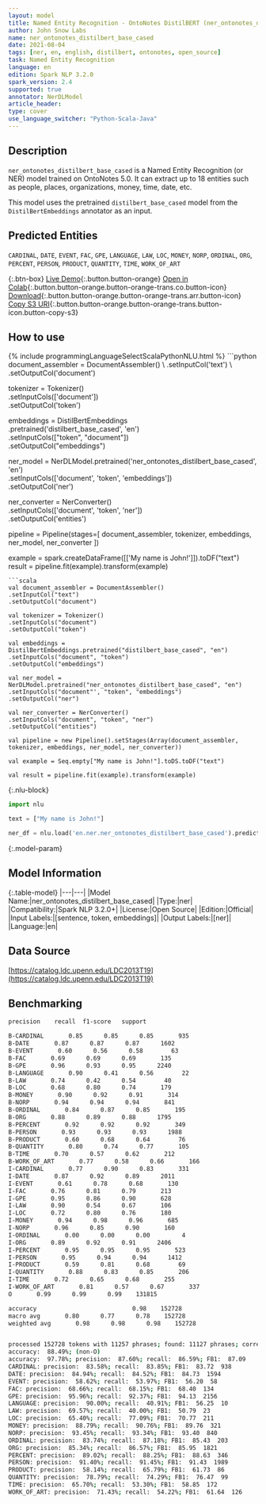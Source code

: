 ```yaml
---
layout: model
title: Named Entity Recognition - OntoNotes DistilBERT (ner_ontonotes_distilbert_base_cased)
author: John Snow Labs
name: ner_ontonotes_distilbert_base_cased
date: 2021-08-04
tags: [ner, en, english, distilbert, ontonotes, open_source]
task: Named Entity Recognition
language: en
edition: Spark NLP 3.2.0
spark_version: 2.4
supported: true
annotator: NerDLModel
article_header:
type: cover
use_language_switcher: "Python-Scala-Java"
---
```


## Description

`ner_ontonotes_distilbert_base_cased` is a Named Entity Recognition (or NER) model trained on OntoNotes 5.0. It can extract up to 18 entities such as people, places, organizations, money, time, date, etc.

This model uses the pretrained `distilbert_base_cased` model from the `DistilBertEmbeddings` annotator as an input.

## Predicted Entities

`CARDINAL`, `DATE`, `EVENT`, `FAC`, `GPE`, `LANGUAGE`, `LAW`, `LOC`, `MONEY`, `NORP`, `ORDINAL`, `ORG`, `PERCENT`, `PERSON`, `PRODUCT`, `QUANTITY`, `TIME`, `WORK_OF_ART`

{:.btn-box}
[Live Demo](https://demo.johnsnowlabs.com/public/NER_EN_18){:.button.button-orange}
[Open in Colab](https://colab.research.google.com/github/JohnSnowLabs/spark-nlp-workshop/blob/master/tutorials/streamlit_notebooks/NER_EN.ipynb){:.button.button-orange.button-orange-trans.co.button-icon}
[Download](https://s3.amazonaws.com/auxdata.johnsnowlabs.com/public/models/ner_ontonotes_distilbert_base_cased_en_3.2.0_2.4_1628079072311.zip){:.button.button-orange.button-orange-trans.arr.button-icon}
[Copy S3 URI](s3://auxdata.johnsnowlabs.com/public/models/ner_ontonotes_distilbert_base_cased_en_3.2.0_2.4_1628079072311.zip){:.button.button-orange.button-orange-trans.button-icon.button-copy-s3}

## How to use



<div class="tabs-box" markdown="1">
{% include programmingLanguageSelectScalaPythonNLU.html %}
```python
document_assembler = DocumentAssembler() \
.setInputCol('text') \
.setOutputCol('document')

tokenizer = Tokenizer() \
.setInputCols(['document']) \
.setOutputCol('token')

embeddings = DistilBertEmbeddings\
.pretrained('distilbert_base_cased', 'en')\
.setInputCols(["token", "document"])\
.setOutputCol("embeddings")

ner_model = NerDLModel.pretrained('ner_ontonotes_distilbert_base_cased', 'en') \
.setInputCols(['document', 'token', 'embeddings']) \
.setOutputCol('ner')

ner_converter = NerConverter() \
.setInputCols(['document', 'token', 'ner']) \
.setOutputCol('entities')

pipeline = Pipeline(stages=[
document_assembler, 
tokenizer,
embeddings,
ner_model,
ner_converter
])

example = spark.createDataFrame([['My name is John!']]).toDF("text")
result = pipeline.fit(example).transform(example)
```
```scala
val document_assembler = DocumentAssembler() 
.setInputCol("text") 
.setOutputCol("document")

val tokenizer = Tokenizer() 
.setInputCols("document") 
.setOutputCol("token")

val embeddings = DistilBertEmbeddings.pretrained("distilbert_base_cased", "en")
.setInputCols("document", "token") 
.setOutputCol("embeddings")

val ner_model = NerDLModel.pretrained("ner_ontonotes_distilbert_base_cased", "en") 
.setInputCols("document"', "token", "embeddings") 
.setOutputCol("ner")

val ner_converter = NerConverter() 
.setInputCols("document", "token", "ner") 
.setOutputCol("entities")

val pipeline = new Pipeline().setStages(Array(document_assembler, tokenizer, embeddings, ner_model, ner_converter))

val example = Seq.empty["My name is John!"].toDS.toDF("text")

val result = pipeline.fit(example).transform(example)
```

{:.nlu-block}
```python
import nlu

text = ["My name is John!"]

ner_df = nlu.load('en.ner.ner_ontonotes_distilbert_base_cased').predict(text, output_level='token')
```
</div>

{:.model-param}
## Model Information

{:.table-model}
|---|---|
|Model Name:|ner_ontonotes_distilbert_base_cased|
|Type:|ner|
|Compatibility:|Spark NLP 3.2.0+|
|License:|Open Source|
|Edition:|Official|
|Input Labels:|[sentence, token, embeddings]|
|Output Labels:|[ner]|
|Language:|en|

## Data Source

[https://catalog.ldc.upenn.edu/LDC2013T19](https://catalog.ldc.upenn.edu/LDC2013T19)

## Benchmarking

```bash
precision    recall  f1-score   support

B-CARDINAL       0.85      0.85      0.85       935
B-DATE       0.87      0.87      0.87      1602
B-EVENT       0.60      0.56      0.58        63
B-FAC       0.69      0.69      0.69       135
B-GPE       0.96      0.93      0.95      2240
B-LANGUAGE       0.90      0.41      0.56        22
B-LAW       0.74      0.42      0.54        40
B-LOC       0.68      0.80      0.74       179
B-MONEY       0.90      0.92      0.91       314
B-NORP       0.94      0.94      0.94       841
B-ORDINAL       0.84      0.87      0.85       195
B-ORG       0.88      0.89      0.88      1795
B-PERCENT       0.92      0.92      0.92       349
B-PERSON       0.93      0.93      0.93      1988
B-PRODUCT       0.60      0.68      0.64        76
B-QUANTITY       0.80      0.74      0.77       105
B-TIME       0.70      0.57      0.62       212
B-WORK_OF_ART       0.77      0.58      0.66       166
I-CARDINAL       0.77      0.90      0.83       331
I-DATE       0.87      0.92      0.89      2011
I-EVENT       0.61      0.78      0.68       130
I-FAC       0.76      0.81      0.79       213
I-GPE       0.95      0.86      0.90       628
I-LAW       0.90      0.54      0.67       106
I-LOC       0.72      0.80      0.76       180
I-MONEY       0.94      0.98      0.96       685
I-NORP       0.96      0.85      0.90       160
I-ORDINAL       0.00      0.00      0.00         4
I-ORG       0.89      0.92      0.91      2406
I-PERCENT       0.95      0.95      0.95       523
I-PERSON       0.95      0.94      0.94      1412
I-PRODUCT       0.59      0.81      0.68        69
I-QUANTITY       0.88      0.83      0.85       206
I-TIME       0.72      0.65      0.68       255
I-WORK_OF_ART       0.81      0.57      0.67       337
O       0.99      0.99      0.99    131815

accuracy                           0.98    152728
macro avg       0.80      0.77      0.78    152728
weighted avg       0.98      0.98      0.98    152728


processed 152728 tokens with 11257 phrases; found: 11127 phrases; correct: 9747.
accuracy:  88.49%; (non-O)
accuracy:  97.78%; precision:  87.60%; recall:  86.59%; FB1:  87.09
CARDINAL: precision:  83.58%; recall:  83.85%; FB1:  83.72  938
DATE: precision:  84.94%; recall:  84.52%; FB1:  84.73  1594
EVENT: precision:  58.62%; recall:  53.97%; FB1:  56.20  58
FAC: precision:  68.66%; recall:  68.15%; FB1:  68.40  134
GPE: precision:  95.96%; recall:  92.37%; FB1:  94.13  2156
LANGUAGE: precision:  90.00%; recall:  40.91%; FB1:  56.25  10
LAW: precision:  69.57%; recall:  40.00%; FB1:  50.79  23
LOC: precision:  65.40%; recall:  77.09%; FB1:  70.77  211
MONEY: precision:  88.79%; recall:  90.76%; FB1:  89.76  321
NORP: precision:  93.45%; recall:  93.34%; FB1:  93.40  840
ORDINAL: precision:  83.74%; recall:  87.18%; FB1:  85.43  203
ORG: precision:  85.34%; recall:  86.57%; FB1:  85.95  1821
PERCENT: precision:  89.02%; recall:  88.25%; FB1:  88.63  346
PERSON: precision:  91.40%; recall:  91.45%; FB1:  91.43  1989
PRODUCT: precision:  58.14%; recall:  65.79%; FB1:  61.73  86
QUANTITY: precision:  78.79%; recall:  74.29%; FB1:  76.47  99
TIME: precision:  65.70%; recall:  53.30%; FB1:  58.85  172
WORK_OF_ART: precision:  71.43%; recall:  54.22%; FB1:  61.64  126
```